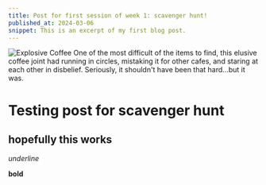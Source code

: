 ```yaml
---
title: Post for first session of week 1: scavenger hunt!
published_at: 2024-03-06
snippet: This is an excerpt of my first blog post.
---
```

![Explosive Coffee](/w01s1/sh_coffee.webp)
One of the most difficult of the items to find, this elusive coffee joint had running in circles, mistaking it for other cafes, and staring at each other in disbelief. Seriously, it shouldn't have been that hard...but it was.



# Testing post for scavenger hunt

## hopefully this works

_underline_

**bold**
